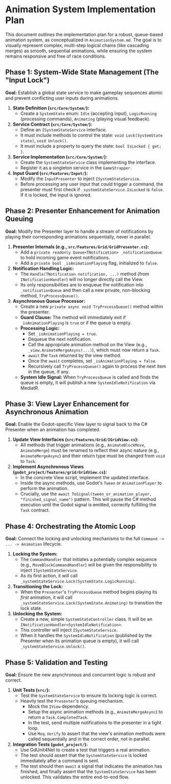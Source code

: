 # Animation System Implementation Plan

This document outlines the implementation plan for a robust, queue-based animation system, as conceptualized in `AnimationSystem.md`. The goal is to visually represent complex, multi-step logical chains (like cascading merges) as smooth, sequential animations, while ensuring the system remains responsive and free of race conditions.

## Phase 1: System-Wide State Management (The "Input Lock")

**Goal:** Establish a global state service to make gameplay sequences atomic and prevent conflicting user inputs during animations.

1.  **State Definition (`src/Core/System/`):**
    *   Create a `SystemState` enum: `Idle` (accepting input), `LogicRunning` (processing commands), `Animating` (playing visual feedback).
2.  **Service Contract (`src/Core/System/`):**
    *   Define an `ISystemStateService` interface.
    *   It must include methods to control the state: `void Lock(SystemState state)`, `void Unlock()`.
    *   It must include a property to query the state: `bool IsLocked { get; }`.
3.  **Service Implementation (`src/Core/System/`):**
    *   Create the `SystemStateService` class implementing the interface.
    *   Register it as a singleton service in the `GameStrapper`.
4.  **Input Guard (`src/Features/Input/`):**
    *   Modify the `InputPresenter` to inject `ISystemStateService`.
    *   Before processing any user input that could trigger a command, the presenter must first check if `_systemStateService.IsLocked` is `false`. If it is locked, the input is ignored.

## Phase 2: Presenter Enhancement for Animation Queuing

**Goal:** Modify the Presenter layer to handle a stream of notifications by playing their corresponding animations sequentially, never in parallel.

1.  **Presenter Internals (e.g., `src/Features/Grid/GridPresenter.cs`):**
    *   Add a `private readonly Queue<TNotification> _notificationQueue` to hold incoming game event notifications.
    *   Add a `private bool _isAnimationPlaying` flag, initialized to `false`.
2.  **Notification Handling Logic:**
    *   The `Handle(TNotification notification, ...)` method (from `INotificationHandler`) will no longer directly call the View.
    *   Its only responsibilities are to enqueue the notification into `_notificationQueue` and then call a new private, non-blocking method, `TryProcessQueue()`.
3.  **Asynchronous Queue Processor:**
    *   Create a new `private async void TryProcessQueue()` method within the presenter.
    *   **Guard Clause:** The method will immediately exit if `_isAnimationPlaying` is `true` or if the queue is empty.
    *   **Processing Logic:**
        *   Set `_isAnimationPlaying = true`.
        *   Dequeue the next notification.
        *   Call the appropriate animation method on the View (e.g., `_view.AnimateMergeAsync(...)`), which must now return a `Task`.
        *   `await` the `Task` returned by the view method.
        *   Once the `await` completes, set `_isAnimationPlaying = false`.
        *   Recursively call `TryProcessQueue()` again to process the next item in the queue, if any.
    *   **System Idle Signal:** When `TryProcessQueue` is called and finds the queue is empty, it will publish a new `SystemIdleNotification` via MediatR.

## Phase 3: View Layer Enhancement for Asynchronous Animation

**Goal:** Enable the Godot-specific View layer to signal back to the C# Presenter when an animation has completed.

1.  **Update View Interfaces (`src/Features/Grid/IGridView.cs`):**
    *   All methods that trigger animations (e.g., `AnimateBlockMove`, `AnimateMerge`) must be renamed to reflect their async nature (e.g., `AnimateMergeAsync`) and their return type must be changed from `void` to `Task`.
2.  **Implement Asynchronous Views (`godot_project/features/grid/GridView.cs`):**
    *   In the concrete View script, implement the updated interface.
    *   Inside the async methods, use Godot's `Tween` or `AnimationPlayer` to perform the animation.
    *   Crucially, use the `await ToSignal(tween_or_animation_player, "finished_signal_name")` pattern. This will pause the C# method execution until the Godot signal is emitted, correctly fulfilling the `Task` contract.

## Phase 4: Orchestrating the Atomic Loop

**Goal:** Connect the locking and unlocking mechanisms to the full `Command -> ... -> Animation` lifecycle.

1.  **Locking the System:**
    *   The `CommandHandler` that initiates a potentially complex sequence (e.g., `MoveBlockCommandHandler`) will be given the responsibility to inject `ISystemStateService`.
    *   As its first action, it will call `_systemStateService.Lock(SystemState.LogicRunning)`.
2.  **Transitioning the Lock:**
    *   When the `Presenter`'s `TryProcessQueue` method begins playing its *first* animation, it will call `_systemStateService.Lock(SystemState.Animating)` to transition the lock state.
3.  **Unlocking the System:**
    *   Create a new, simple `SystemStateController` class. It will be an `INotificationHandler<SystemIdleNotification>`.
    *   This controller will inject `ISystemStateService`.
    *   When it handles the `SystemIdleNotification` (published by the Presenter when its animation queue is empty), it will call `_systemStateService.Unlock()`.

## Phase 5: Validation and Testing

**Goal:** Ensure the new asynchronous and concurrent logic is robust and correct.

1.  **Unit Tests (`src/`):**
    *   Test the `SystemStateService` to ensure its locking logic is correct.
    *   Heavily test the `Presenter`'s queuing mechanism.
        *   Mock the `IView` dependency.
        *   Setup the async animation methods (e.g., `AnimateMergeAsync`) to return a `Task.CompletedTask`.
        *   In the test, send multiple notifications to the presenter in a tight loop.
        *   Use `Moq.Verify` to assert that the view's animation methods were called sequentially and in the correct order, not in parallel.
2.  **Integration Tests (`godot_project/`):**
    *   Use GdUnit4Net to create a test that triggers a real animation.
    *   The test should assert that the `SystemStateService` is locked immediately after a command is sent.
    *   The test should then `await` a signal that indicates the animation has finished, and finally assert that the `SystemStateService` has been unlocked. This validates the entire end-to-end flow.
